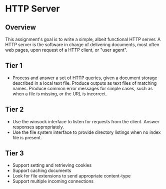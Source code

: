 # HTTP Server
## Overview
This assignment's goal is to write a simple, albeit functional HTTP server.
A HTTP server is the software in charge of delivering documents, most often web pages, upon request of a HTTP client, or "user agent".

## Tier 1

- Process and answer a set of HTTP queries, given a document storage described in a local text file. 
Produce outputs as text files of matching names. Produce common error messages for simple cases, such as when a file is missing, or the URL is incorrect.

## Tier 2

- Use the winsock interface to listen for requests from the client. Answer responses appropriately.
- Use the file system interface to provide directory listings when no index file is present.

## Tier 3
 
- Support setting and retrieving cookies
- Support caching documents
- Look for file extensions to send appropriate content-type
- Support multiple incoming connections
